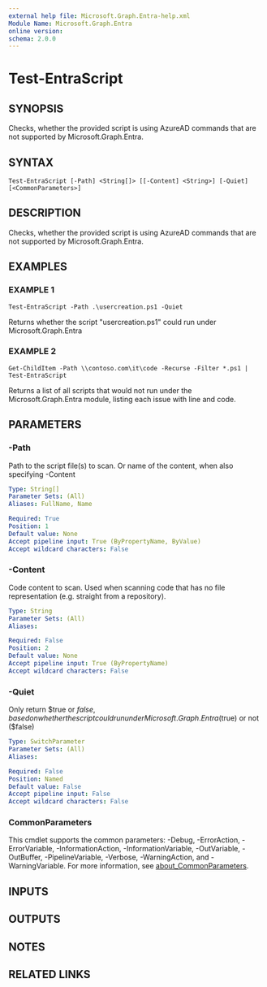 ```yaml
---
external help file: Microsoft.Graph.Entra-help.xml
Module Name: Microsoft.Graph.Entra
online version:
schema: 2.0.0
---
```


# Test-EntraScript

## SYNOPSIS
Checks, whether the provided script is using AzureAD commands that are not supported by Microsoft.Graph.Entra.

## SYNTAX

```
Test-EntraScript [-Path] <String[]> [[-Content] <String>] [-Quiet] [<CommonParameters>]
```

## DESCRIPTION
Checks, whether the provided script is using AzureAD commands that are not supported by Microsoft.Graph.Entra.

## EXAMPLES

### EXAMPLE 1
```
Test-EntraScript -Path .\usercreation.ps1 -Quiet
```

Returns whether the script "usercreation.ps1" could run under Microsoft.Graph.Entra

### EXAMPLE 2
```
Get-ChildItem -Path \\contoso.com\it\code -Recurse -Filter *.ps1 | Test-EntraScript
```

Returns a list of all scripts that would not run under the Microsoft.Graph.Entra module, listing each issue with line and code.

## PARAMETERS

### -Path
Path to the script file(s) to scan.
Or name of the content, when also specifying -Content

```yaml
Type: String[]
Parameter Sets: (All)
Aliases: FullName, Name

Required: True
Position: 1
Default value: None
Accept pipeline input: True (ByPropertyName, ByValue)
Accept wildcard characters: False
```

### -Content
Code content to scan.
Used when scanning code that has no file representation (e.g.
straight from a repository).

```yaml
Type: String
Parameter Sets: (All)
Aliases:

Required: False
Position: 2
Default value: None
Accept pipeline input: True (ByPropertyName)
Accept wildcard characters: False
```

### -Quiet
Only return $true or $false, based on whether the script could run under Microsoft.Graph.Entra ($true) or not ($false)

```yaml
Type: SwitchParameter
Parameter Sets: (All)
Aliases:

Required: False
Position: Named
Default value: False
Accept pipeline input: False
Accept wildcard characters: False
```

### CommonParameters
This cmdlet supports the common parameters: -Debug, -ErrorAction, -ErrorVariable, -InformationAction, -InformationVariable, -OutVariable, -OutBuffer, -PipelineVariable, -Verbose, -WarningAction, and -WarningVariable. For more information, see [about_CommonParameters](https://go.microsoft.com/fwlink/?LinkID=113216).

## INPUTS

## OUTPUTS

## NOTES

## RELATED LINKS
